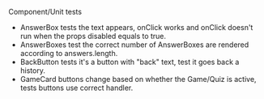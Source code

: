 Component/Unit tests
* AnswerBox tests the text appears, onClick works and onClick doesn't run when the props disabled equals to true.
* AnswerBoxes test the correct number of AnswerBoxes are rendered according to answers.length.
* BackButton tests it's a button with "back" text, test it goes back a history.
* GameCard buttons change based on whether the Game/Quiz is active, tests buttons use correct handler.